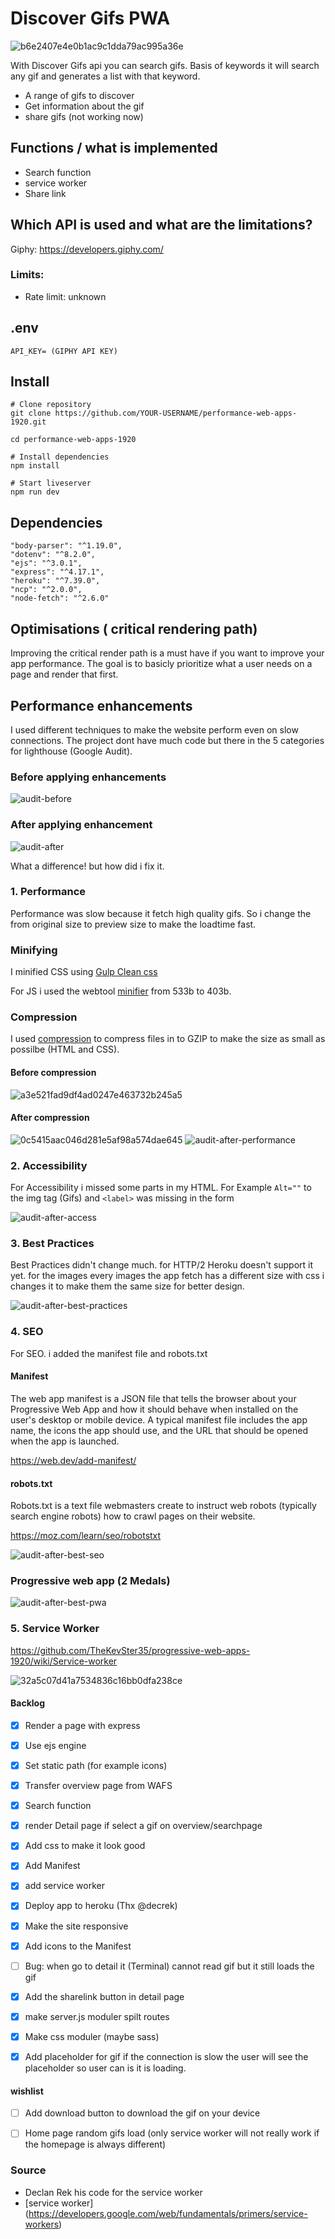 

# Discover Gifs PWA

![b6e2407e4e0b1ac9c1dda79ac995a36e](https://user-images.githubusercontent.com/43183768/76777754-fb822b00-67a8-11ea-8205-f947d6ab9bb5.jpg)


With Discover Gifs api you can search gifs. Basis of keywords it will search any gif and generates a list with that keyword. 

* A range of gifs to discover
* Get information about the gif
* share gifs (not working now)

## Functions / what is implemented 
* Search function 
* service worker
* Share link 


## Which API is used and what are the limitations? 

Giphy:  https://developers.giphy.com/

### Limits:
* Rate limit: unknown

## .env
``
API_KEY= (GIPHY API KEY)
``

## Install 

```
# Clone repository
git clone https://github.com/YOUR-USERNAME/performance-web-apps-1920.git

cd performance-web-apps-1920

# Install dependencies
npm install

# Start liveserver
npm run dev
```


## Dependencies 

```
"body-parser": "^1.19.0",
"dotenv": "^8.2.0",
"ejs": "^3.0.1",
"express": "^4.17.1",
"heroku": "^7.39.0",
"ncp": "^2.0.0",
"node-fetch": "^2.6.0"
```

## Optimisations ( critical rendering path)

Improving the critical render path is a must have if you want to improve your app performance. The goal is to basicly prioritize what a user needs on a page and render that first.


## Performance enhancements
I used different techniques to make the website perform even on slow connections. The project dont have much code but there in the 5 categories for lighthouse (Google Audit). 

### Before applying enhancements
<img width="" alt="audit-before" src="https://user-images.githubusercontent.com/43183768/77440729-ed578e80-6de8-11ea-82ce-cc50ddb0d1cb.png">

### After applying enhancement
<img width="" alt="audit-after" src="https://user-images.githubusercontent.com/43183768/77443123-25f86780-6deb-11ea-9971-c6da395587cd.png">

What a difference! but how did i fix it.

### 1. Performance

Performance was slow because it fetch high quality gifs. So i change the from original size to preview size to make the loadtime fast. 

### Minifying

I minified CSS using [Gulp Clean css](https://www.npmjs.com/package/gulp-clean-css)

For JS i used the webtool [minifier](https://www.minifier.org/) from 533b to 403b.

### Compression

I used [compression](https://www.npmjs.com/package/compression) to compress files in to GZIP to make the size as small as possilbe (HTML and CSS).

#### Before compression 

<img width="" alt="a3e521fad9df4ad0247e463732b245a5" src="https://user-images.githubusercontent.com/43183768/78366247-855f3000-75c0-11ea-972e-a812d94cd137.png">

#### After compression 

<img width="" alt="0c5415aac046d281e5af98a574dae645" src="https://user-images.githubusercontent.com/43183768/78366596-fef71e00-75c0-11ea-9516-74acaa257aaa.png">

<img width="" alt="audit-after-performance" src="https://user-images.githubusercontent.com/43183768/77443460-5e984100-6deb-11ea-831d-e54082a77c80.png">


### 2. Accessibility

For Accessibility i missed some parts in my HTML. For Example ` Alt="" ` to the img tag (Gifs) and ` <label> ` was missing in the form

<img width="" alt="audit-after-access" src="https://user-images.githubusercontent.com/43183768/77444363-01e95600-6dec-11ea-8122-6e1fc03a6966.png">

### 3. Best Practices

Best Practices didn't change much. for HTTP/2 Heroku doesn't support it yet. for the images every images the app fetch has a different size with css i changes it to make them the same size for better design.

<img width="" alt="audit-after-best-practices" src="https://user-images.githubusercontent.com/43183768/77446868-40344480-6def-11ea-8929-600aaaf2f35e.png">

### 4. SEO

For SEO. i added the manifest file and robots.txt

#### Manifest
The web app manifest is a JSON file that tells the browser about your Progressive Web App and how it should behave when installed on the user's desktop or mobile device. A typical manifest file includes the app name, the icons the app should use, and the URL that should be opened when the app is launched.

https://web.dev/add-manifest/

#### robots.txt
Robots.txt is a text file webmasters create to instruct web robots (typically search engine robots) how to crawl pages on their website.

https://moz.com/learn/seo/robotstxt

<img width="" alt="audit-after-best-seo" src="https://user-images.githubusercontent.com/43183768/77447068-8be6ee00-6def-11ea-950b-8db493e795e9.png">

### Progressive web app (2 Medals)
<img width="" alt="audit-after-best-pwa" src="https://user-images.githubusercontent.com/43183768/77447642-3101c680-6df0-11ea-8fc4-d9b2fcd08dbc.png">

### 5. Service Worker
https://github.com/TheKevSter35/progressive-web-apps-1920/wiki/Service-worker



![32a5c07d41a7534836c16bb0dfa238ce](https://user-images.githubusercontent.com/43183768/78029904-9827f980-7361-11ea-8fd1-cc6f24df21eb.gif)





#### Backlog
- [x] Render a page with express
- [x] Use ejs engine
- [x] Set static path (for example icons)
- [x] Transfer overview page from WAFS
- [x] Search function
- [x] render Detail page if select a gif on overview/searchpage
- [x] Add css to make it look good
- [x] Add Manifest 
- [x] add service worker
- [x] Deploy app to heroku (Thx @decrek)
- [x] Make the site responsive
- [x] Add icons to the Manifest 
- [ ] Bug: when go to detail it (Terminal) cannot read gif but it still loads the gif 
- [x] Add the sharelink button in detail page
- [x] make server.js moduler spilt routes
- [x] Make css moduler (maybe sass) 
- [x] Add placeholder for gif if the connection is slow the user will see the placeholder so user can is it is loading.


#### wishlist
- [ ] Add download button to download the gif on your device
- [ ] Home page random gifs load (only service worker will not really work if the homepage is always different)



### Source
- Declan Rek his code for the service worker
- [service worker] (https://developers.google.com/web/fundamentals/primers/service-workers)

